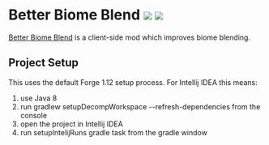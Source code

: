 # Better Biome Blend [![](http://cf.way2muchnoise.eu/short_better-biome-blend.svg)](https://www.curseforge.com/minecraft/mc-mods/better-biome-blend) [![](http://cf.way2muchnoise.eu/versions/For%20MC_better-biome-blend_all.svg)](https://www.curseforge.com/minecraft/mc-mods/better-biome-blend)

[Better Biome Blend](https://www.curseforge.com/minecraft/mc-mods/better-biome-blend) is a client-side mod which improves biome blending.

## Project Setup
This uses the default Forge 1.12 setup process.
For Intellij IDEA this means:
1. use Java 8
2. run gradlew setupDecompWorkspace --refresh-dependencies from the console
3. open the project in Intellij IDEA
4. run setupIntelijRuns gradle task from the gradle window
